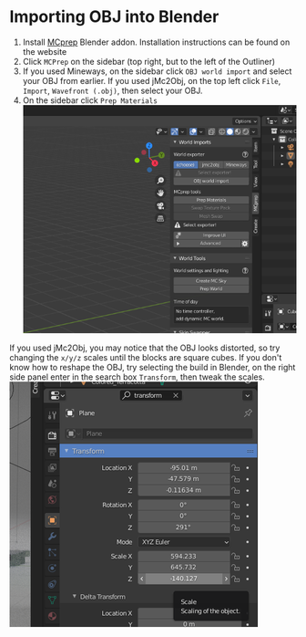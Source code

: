 <!---
title: Importing OBJ into Blender
path: /buildtheearth/rendering/blender
version: 1.0.0
authors:
    - @VapoR
--->

# Importing OBJ into Blender

1. Install [MCprep](https://theduckcow.com/dev/blender/mcprep/) Blender addon. Installation instructions can be found on the website
2. Click `MCPrep` on the sidebar (top right, but to the left of the Outliner)
3. If you used Mineways, on the sidebar click `OBJ world import` and select your OBJ from earlier. If you used jMc2Obj, on the top left click `File`, `Import`, `Wavefront (.obj)`, then select your OBJ.
4. On the sidebar click `Prep Materials` 
![Blender Sidebar](../../../../images/blender_sidebar.png)
 
If you used jMc2Obj, you may notice that the OBJ looks distorted, so try changing the `x/y/z` scales until the blocks are square cubes.
If you don't know how to reshape the OBJ, try selecting the build in Blender, on the right side panel enter in the search box `Transform`, then tweak the scales.
![Transform](../../../../images/transform.png)